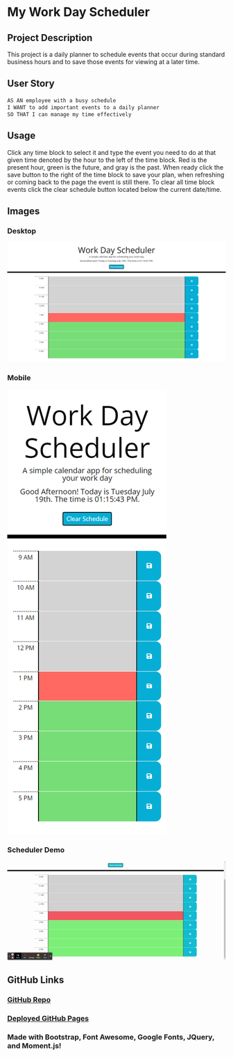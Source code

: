 # My Work Day Scheduler

## Project Description

This project is a daily planner to schedule events that occur during standard business hours and to save those events for viewing at a later time.

## User Story

```
AS AN employee with a busy schedule
I WANT to add important events to a daily planner
SO THAT I can manage my time effectively
```
## Usage

Click any time block to select it and type the event you need to do at that given time denoted by the hour to the left of the time block.
Red is the present hour, green is the future, and gray is the past.
When ready click the save button to the right of the time block to save your plan, when refreshing or coming back to the page the event is still there.
To clear all time block events click the clear schedule button located below the current date/time.

## Images

### Desktop 

![desktop-view](./assets/images/desktop-view.jpeg)

### Mobile 

![mobile-view](./assets/images/mobile-view.jpeg)

### Scheduler Demo 

![scheduler-demo](./assets/images/scheduler-demo.gif)

## GitHub Links

### [GitHub Repo](https://github.com/PierTwo/my-work-day)

### [Deployed GitHub Pages](https://piertwo.github.io/my-work-day/)

### Made with Bootstrap, Font Awesome, Google Fonts, JQuery, and Moment.js!